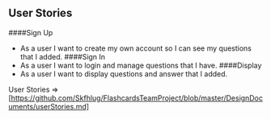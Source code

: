 ## User Stories


####Sign Up
 - As a user I want to create my own account so I can see my questions that I added.
####Sign In
 - As a user I want to login and manage questions that I have.
####Display
 - As a user I want to display questions and answer that I added.

User Stories  => [https://github.com/Skfhlug/FlashcardsTeamProject/blob/master/DesignDocuments/userStories.md]
